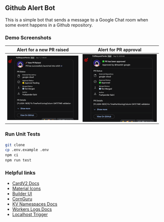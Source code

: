 ## Github Alert Bot

This is a simple bot that sends a message to a Google Chat room when some event happens in a Github repository.

### Demo Screenshots

|                Alert for a new PR raised                 |                   Alert for PR approval                    |
| :------------------------------------------------------: | :--------------------------------------------------------: |
| <img src="./screenshot/pr_raised_alert.png" width="512"> | <img src="./screenshot/pr_approved_alert.png" width="512"> |

### Run Unit Tests

```bash
git clone
cp .env.example .env
npm ci
npm run test
```

### Helpful links

- [CardV2 Docs](https://developers.google.com/workspace/chat/api/reference/rest/v1/cards)
- [Material Icons](https://fonts.google.com/icons?icon.size=24&icon.color=%23e8eaed&icon.platform=android)
- [Builder UI](https://addons.gsuite.google.com/uikit/builder)
- [CornGuru](https://crontab.guru/)
- [KV Namespaces Docs](https://developers.cloudflare.com/workers/wrangler/configuration/#kv-namespaces)
- [Workers Logs Docs](https://developers.cloudflare.com/workers/observability/logs/workers-logs/)
- [Localhost Trigger](http://localhost:41125/__scheduled?cron=*+*+*+*+*")
